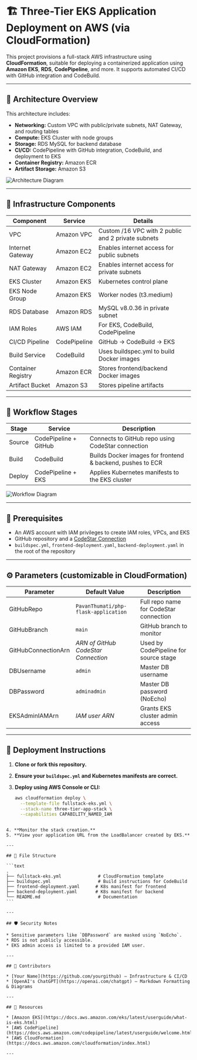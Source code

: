 # 🏗️ Three-Tier EKS Application Deployment on AWS (via CloudFormation)

This project provisions a full-stack AWS infrastructure using **CloudFormation**, suitable for deploying a containerized application using **Amazon EKS**, **RDS**, **CodePipeline**, and more. It supports automated CI/CD with GitHub integration and CodeBuild.

---

## 📌 Architecture Overview

This architecture includes:
- **Networking:** Custom VPC with public/private subnets, NAT Gateway, and routing tables
- **Compute:** EKS Cluster with node groups
- **Storage:** RDS MySQL for backend database
- **CI/CD:** CodePipeline with GitHub integration, CodeBuild, and deployment to EKS
- **Container Registry:** Amazon ECR
- **Artifact Storage:** Amazon S3

![Architecture Diagram](https://via.placeholder.com/1000x600.png?text=Architecture+Diagram)

---

## 🧱 Infrastructure Components

| **Component**         | **Service**               | **Details**                                                  |
|-----------------------|---------------------------|--------------------------------------------------------------|
| VPC                  | Amazon VPC                | Custom /16 VPC with 2 public and 2 private subnets          |
| Internet Gateway      | Amazon EC2                | Enables internet access for public subnets                  |
| NAT Gateway           | Amazon EC2                | Enables internet access for private subnets                 |
| EKS Cluster           | Amazon EKS                | Kubernetes control plane                                     |
| EKS Node Group        | Amazon EKS                | Worker nodes (t3.medium)                                     |
| RDS Database          | Amazon RDS                | MySQL v8.0.36 in private subnet                              |
| IAM Roles             | AWS IAM                   | For EKS, CodeBuild, CodePipeline                            |
| CI/CD Pipeline        | CodePipeline              | GitHub → CodeBuild → EKS                                     |
| Build Service         | CodeBuild                 | Uses buildspec.yml to build Docker images                   |
| Container Registry    | Amazon ECR                | Stores frontend/backend Docker images                        |
| Artifact Bucket       | Amazon S3                 | Stores pipeline artifacts                                    |

---

## 🔁 Workflow Stages

| **Stage** | **Service**        | **Description**                                                                            |
|-----------|--------------------|--------------------------------------------------------------------------------------------|
| Source    | CodePipeline + GitHub | Connects to GitHub repo using CodeStar connection                                          |
| Build     | CodeBuild           | Builds Docker images for frontend & backend, pushes to ECR                                |
| Deploy    | CodePipeline + EKS  | Applies Kubernetes manifests to the EKS cluster                                            |

![Workflow Diagram](https://via.placeholder.com/800x400.png?text=CI/CD+Pipeline+Workflow)

---

## 🚀 Prerequisites

- An AWS account with IAM privileges to create IAM roles, VPCs, and EKS
- GitHub repository and a [CodeStar Connection](https://docs.aws.amazon.com/dtconsole/latest/userguide/connections-create-github.html)
- `buildspec.yml`, `frontend-deployment.yaml`, `backend-deployment.yaml` in the root of the repository

---

## ⚙️ Parameters (customizable in CloudFormation)

| **Parameter**         | **Default Value**                          | **Description**                                 |
|-----------------------|--------------------------------------------|-------------------------------------------------|
| GitHubRepo            | `PavanThumati/php-flask-application`       | Full repo name for CodeStar connection         |
| GitHubBranch          | `main`                                     | GitHub branch to monitor                       |
| GitHubConnectionArn   | *ARN of GitHub CodeStar Connection*        | Used by CodePipeline for source stage          |
| DBUsername            | `admin`                                    | Master DB username                             |
| DBPassword            | `adminadmin`                               | Master DB password (NoEcho)                    |
| EKSAdminIAMArn        | *IAM user ARN*                             | Grants EKS cluster admin access                |

---

## 🧪 Deployment Instructions

1. **Clone or fork this repository.**
2. **Ensure your `buildspec.yml` and Kubernetes manifests are correct.**
3. **Deploy using AWS Console or CLI:**

   ```bash
   aws cloudformation deploy \
     --template-file fullstack-eks.yml \
     --stack-name three-tier-app-stack \
     --capabilities CAPABILITY_NAMED_IAM
````

4. **Monitor the stack creation.**
5. **View your application URL from the LoadBalancer created by EKS.**

---

## 📁 File Structure

```text
.
├── fullstack-eks.yml              # CloudFormation template
├── buildspec.yml                  # Build instructions for CodeBuild
├── frontend-deployment.yaml      # K8s manifest for frontend
├── backend-deployment.yaml       # K8s manifest for backend
└── README.md                      # Documentation
```

---

## 🛡️ Security Notes

* Sensitive parameters like `DBPassword` are masked using `NoEcho`.
* RDS is not publicly accessible.
* EKS admin access is limited to a provided IAM user.

---

## 👥 Contributors

* [Your Name](https://github.com/yourgithub) – Infrastructure & CI/CD
* [OpenAI's ChatGPT](https://openai.com/chatgpt) – Markdown Formatting & Diagrams

---

## 📎 Resources

* [Amazon EKS](https://docs.aws.amazon.com/eks/latest/userguide/what-is-eks.html)
* [AWS CodePipeline](https://docs.aws.amazon.com/codepipeline/latest/userguide/welcome.html)
* [AWS CloudFormation](https://docs.aws.amazon.com/cloudformation/index.html)

---


